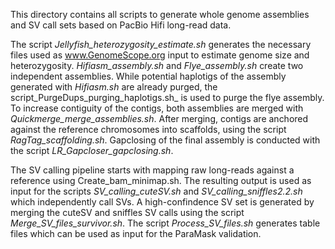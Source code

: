 This directory contains all scripts to generate whole genome assemblies and SV call sets based on PacBio Hifi long-read data.

The script _Jellyfish_heterozygosity_estimate.sh_ generates the necessary files used as www.GenomeScope.org input to estimate genome size and heterozygosity.
_Hifiasm_assembly.sh_ and _Flye_assembly.sh_ create two independent assemblies. While potential haplotigs of the assembly generated with _Hifiasm.sh_ are already purged, the script_PurgeDups_purging_haplotigs.sh_ is used to purge the flye assembly.
To increase contiguity of the contigs, both assemblies are merged with _Quickmerge_merge_assemblies.sh_.
After merging, contigs are anchored against the reference chromosomes into scaffolds, using the script _RagTag_scaffolding.sh_. 
Gapclosing of the final assembly is conducted with the script _LR_Gapcloser_gapclosing.sh_.

The SV calling pipeline starts with mapping raw long-reads against a reference using Create_bam_minimap.sh. 
The resulting output is used as input for the scripts _SV_calling_cuteSV.sh_ and _SV_calling_sniffles2.2.sh_ which independently call SVs. 
A high-confindence SV set is generated by merging the cuteSV and sniffles SV calls using the script _Merge_SV_files_survivor.sh_.
The script _Process_SV_files.sh_ generates table files which can be used as input for the ParaMask validation. 
